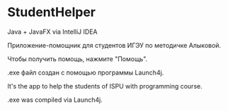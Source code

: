 # StudentHelper

Java + JavaFX via IntelliJ IDEA

Приложение-помощник для студентов ИГЭУ по методичке Алыковой.

Чтобы получить помощь, нажмите "Помощь".

.exe файл создан с помощью программы Launch4j.

It's the app to help the students of ISPU with programming course.

.exe was compiled via Launch4j.
